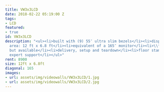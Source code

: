 ```yaml
---
title: VW3x3LCD
date: 2018-02-22 05:19:00 Z
tags:
- LCD
featured:
- true
id: VW3x3LCD
description: "<ul><li>built with (9) 55″ ultra slim bezels</li><li>display approx.
  area: 12 ft x 6.8 ft</li><li>equivalent of a 165″ monitor</li><li>\\*sound not built-in,
  but available</li><li>delivery, setup and teardown</li><li>floor stand</li><li>friendly
  expert support</li></ul>"
rent: 8900
size: 12ft x 6.8ft
diagonal: 165
images:
- url: assets/img/videowalls/VW3x3LCD/1.jpg
- url: assets/img/videowalls/VW3x3LCD/2.jpg
---
```


